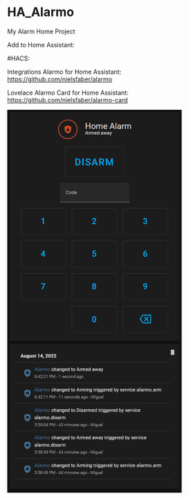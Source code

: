# HA_Alarmo
My Alarm Home Project

Add to Home Assistant:

#HACS:

Integrations Alarmo for Home Assistant:
https://github.com/nielsfaber/alarmo

Lovelace Alarmo Card for Home Assistant:
https://github.com/nielsfaber/alarmo-card

![](sample.bmp)
